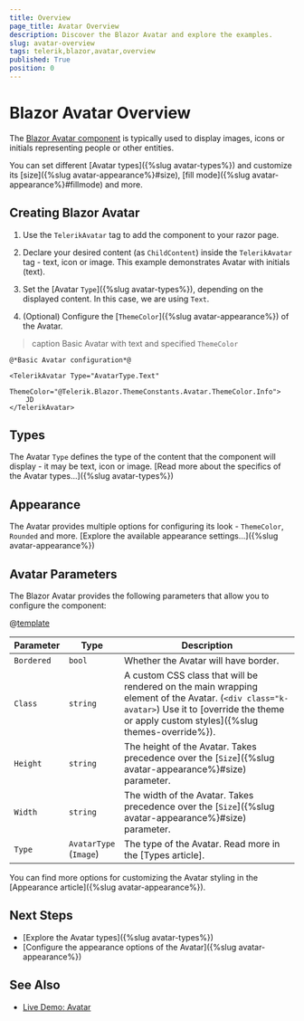 ```yaml
---
title: Overview
page_title: Avatar Overview
description: Discover the Blazor Avatar and explore the examples.
slug: avatar-overview
tags: telerik,blazor,avatar,overview
published: True
position: 0
---
```


# Blazor Avatar Overview

The <a href="https://www.telerik.com/blazor-ui/avatar" target="_blank">Blazor Avatar component</a> is typically used to display images, icons or initials representing people or other entities.

You can set different [Avatar types]({%slug avatar-types%}) and customize its [size]({%slug avatar-appearance%}#size), [fill mode]({%slug avatar-appearance%}#fillmode) and more.

## Creating Blazor Avatar

1. Use the `TelerikAvatar` tag to add the component to your razor page.

1. Declare your desired content (as `ChildContent`) inside the `TelerikAvatar` tag - text, icon or image. This example demonstrates Avatar with initials (text).

1. Set the [Avatar `Type`]({%slug avatar-types%}), depending on the displayed content. In this case, we are using `Text`.

1. (Optional) Configure the [`ThemeColor`]({%slug avatar-appearance%}) of the Avatar.

>caption Basic Avatar with text and specified `ThemeColor`

````RAZOR
@*Basic Avatar configuration*@

<TelerikAvatar Type="AvatarType.Text"
               ThemeColor="@Telerik.Blazor.ThemeConstants.Avatar.ThemeColor.Info">
    JD
</TelerikAvatar>
````

## Types

The Avatar `Type` defines the type of the content that the component will display - it may be text, icon or image. [Read more about the specifics of the Avatar types...]({%slug avatar-types%})

## Appearance

The Avatar provides multiple options for configuring its look - `ThemeColor`, `Rounded` and more. [Explore the available appearance settings...]({%slug avatar-appearance%})

## Avatar Parameters

The Blazor Avatar provides the following parameters that allow you to configure the component:

@[template](/_contentTemplates/common/parameters-table-styles.md#table-layout)

| Parameter    | Type  | Description |
| ----------- | ----------- | -------|
| `Bordered` | `bool` | Whether the Avatar will have border. |
| `Class` | `string` | A custom CSS class that will be rendered on the main wrapping element of the Avatar. (`<div class="k-avatar>`) Use it to [override the theme or apply custom styles]({%slug themes-override%}). |
| `Height` | `string` | The height of the Avatar. Takes precedence over the [`Size`]({%slug avatar-appearance%}#size) parameter. |
| `Width` | `string` | The width of the Avatar. Takes precedence over the [`Size`]({%slug avatar-appearance%}#size) parameter. |
| `Type` | `AvatarType` <br/> (`Image`) | The type of the Avatar. Read more in the [Types article]. |

You can find more options for customizing the Avatar styling in the [Appearance article]({%slug avatar-appearance%}).

## Next Steps

* [Explore the Avatar types]({%slug avatar-types%})
* [Configure the appearance options of the Avatar]({%slug avatar-appearance%})

## See Also

  * [Live Demo: Avatar](https://demos.telerik.com/blazor-ui/avatar/overview)